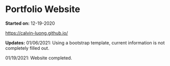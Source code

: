 # Portfolio Website
__Started on:__ 12-19-2020

https://calvin-luong.github.io/

__Updates:__
01/06/2021: Using a bootstrap template, current information is not completely filled out.

01/19/2021: Website completed.
